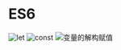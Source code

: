# ES6
![let](https:https://github.com/AngellinaZ/ES6/blob/master/Mind-mapping/let.png)
![const](https:https://github.com/AngellinaZ/ES6/blob/master/Mind-mapping/const.png)
![变量的解构赋值](https:https://github.com/AngellinaZ/ES6/blob/master/Mind-mapping/destructuring.png)
